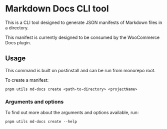 # Markdown Docs CLI tool

This is a CLI tool designed to generate JSON manifests of Markdown files in a directory.

This manifest is currently designed to be consumed by the WooCommerce Docs plugin.

## Usage

This command is built on postinstall and can be run from monorepo root.

To create a manifest:

```shell
pnpm utils md-docs create <path-to-directory> <projectName>
```

### Arguments and options

To find out more about the arguments and options available, run:

```shell
pnpm utils md-docs create --help
```

